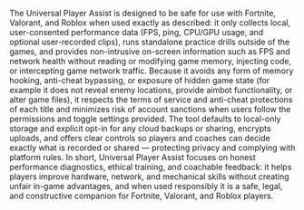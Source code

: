 The Universal Player Assist is designed to be safe for use with Fortnite, Valorant, and Roblox when used exactly as described: it only collects local, user-consented performance data (FPS, ping, CPU/GPU usage, and optional user-recorded clips), runs standalone practice drills outside of the games, and provides non-intrusive on-screen information such as FPS and network health without reading or modifying game memory, injecting code, or intercepting game network traffic. Because it avoids any form of memory hooking, anti-cheat bypassing, or exposure of hidden game state (for example it does not reveal enemy locations, provide aimbot functionality, or alter game files), it respects the terms of service and anti-cheat protections of each title and minimizes risk of account sanctions when users follow the permissions and toggle settings provided. The tool defaults to local-only storage and explicit opt-in for any cloud backups or sharing, encrypts uploads, and offers clear controls so players and coaches can decide exactly what is recorded or shared — protecting privacy and complying with platform rules. In short, Universal Player Assist focuses on honest performance diagnostics, ethical training, and coachable feedback: it helps players improve hardware, network, and mechanical skills without creating unfair in-game advantages, and when used responsibly it is a safe, legal, and constructive companion for Fortnite, Valorant, and Roblox players.
